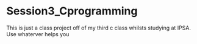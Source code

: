 # Session3_Cprogramming
This is just a class project off of my third c class whilsts studying at IPSA. Use whaterver helps you
